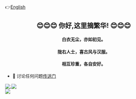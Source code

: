 <p align="left">
	👉<a href="/readme.md">English</a>
</p>
<h2 align="center">😊😊😊 你好,这里摘繁华! 😊😊😊</h2>
<h4 align="center">白衣无尘，亦如初见。</h4>
<h4 align="center">陇右人士，喜古风与汉服。 </h4>
<h4 align="center">相互珍重，各自安好。</h4>

- 💬 讨论任何问题[传送门](https://github.com/zhaifanhua/zhaifanhua/discussions/5)

<div style="clear:both;"></div>
<div>
	<a href="https://github.com/zhaifanhua">
	<img align="center" src="https://github-readme-stats.vercel.app/api?username=zhaifanhua&locale=cn&show_icons=true&title_color=f3f8f1&text_color=a3e2c5&icon_color=E6E6FA&bg_color=0,696969,415065&hide_border=true" />
	</a>
	<a href="https://github.com/zhaifanhua">
	<img align="center" src="https://github-readme-stats.vercel.app/api/top-langs/?username=zhaifanhua&locale=cn&layout=compact&title_color=f3f8f1&text_color=a3e2c5&bg_color=0,415065,696969&hide_border=true" /></a>
</div>
<div style="clear:both;"></div>
<div>
	<img align="center" src="https://github-profile-trophy.vercel.app/?username=zhaifanhua&locale=cn&theme=nord&column=7&margin-w=15&margin-h=15" />
</div>
